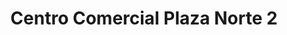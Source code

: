 ---
title: "Centro Comercial Plaza Norte 2"
url: /san-sebastian-de-los-reyes/centro-comercial-plaza-norte-2/
shop: Einkaufszentrum
---